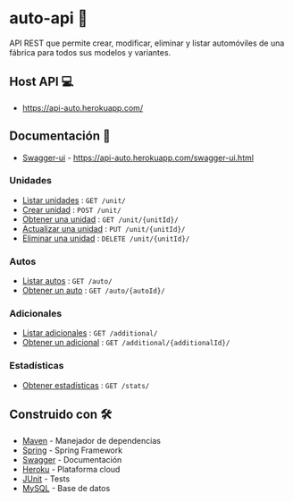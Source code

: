 # auto-api :car:
API REST que permite crear, modificar, eliminar y listar automóviles de una fábrica para todos sus modelos y variantes.

## Host API :computer:
* https://api-auto.herokuapp.com/

## Documentación 📄
* [Swagger-ui](https://swagger.io/) - https://api-auto.herokuapp.com/swagger-ui.html

### Unidades

* [Listar unidades](doc/listUnits.md) : `GET /unit/`
* [Crear unidad](doc/createUnits.md) : `POST /unit/`
* [Obtener una unidad](doc/getUnit.md) : `GET /unit/{unitId}/`
* [Actualizar una unidad](doc/updateUnit.md) : `PUT /unit/{unitId}/`
* [Eliminar una unidad](doc/deleteUnit.md) : `DELETE /unit/{unitId}/`

### Autos

* [Listar autos](doc/listAutos.md) : `GET /auto/`
* [Obtener un auto](doc/getAuto.md) : `GET /auto/{autoId}/`

### Adicionales

* [Listar adicionales](doc/listAdditional.md) : `GET /additional/`
* [Obtener un adicional](doc/getAdditional.md) : `GET /additional/{additionalId}/`

### Estadísticas

* [Obtener estadísticas](doc/getStats.md) : `GET /stats/`

## Construido con 🛠️

* [Maven](https://maven.apache.org/) - Manejador de dependencias
* [Spring](https://spring.io/) - Spring Framework
* [Swagger](https://swagger.io/) - Documentación
* [Heroku](https://heroku.com/) - Plataforma cloud
* [JUnit](https://junit.org/) - Tests
* [MySQL](https://www.mysql.com/) - Base de datos
